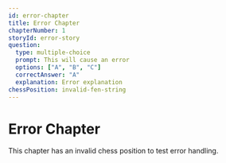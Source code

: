 ```yaml
---
id: error-chapter
title: Error Chapter
chapterNumber: 1
storyId: error-story
question:
  type: multiple-choice
  prompt: This will cause an error
  options: ["A", "B", "C"]
  correctAnswer: "A"
  explanation: Error explanation
chessPosition: invalid-fen-string
---
```


# Error Chapter

This chapter has an invalid chess position to test error handling.
